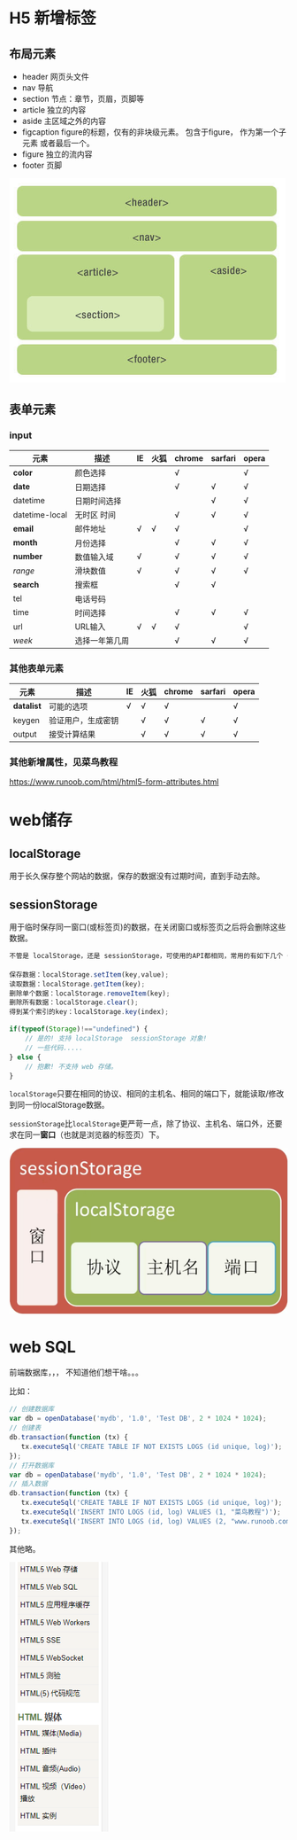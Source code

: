 # H5 新增标签

## 布局元素

- header		网页头文件
- nav              导航
- section       节点：章节，页眉，页脚等
- article        独立的内容
- aside       主区域之外的内容
- figcaption  figure的标题，仅有的非块级元素。 包含于figure， 作为第一个子元素 或者最后一个。
- figure      独立的流内容
- footer       页脚

![](HTML5.assets/html5-layout.jpg)

## 表单元素

### input

| 元素           | 描述           | IE   | 火狐 | chrome | sarfari | opera |
| -------------- | -------------- | ---- | ---- | :----- | ------- | ----- |
| **color**      | 颜色选择       |      |      | √      |         | √     |
| **date**       | 日期选择       |      |      | √      | √       | √     |
| datetime       | 日期时间选择   |      |      |        | √       | √     |
| datetime-local | 无时区 时间    |      |      | √      | √       | √     |
| **email**      | 邮件地址       | √    | √    | √      |         | √     |
| **month**      | 月份选择       |      |      | √      | √       | √     |
| **number**     | 数值输入域     | √    |      | √      | √       | √     |
| *range*        | 滑块数值       | √    |      | √      | √       | √     |
| **search**     | 搜索框         |      |      | √      | √       |       |
| tel            | 电话号码       |      |      |        |         |       |
| time           | 时间选择       |      |      | √      | √       | √     |
| url            | URL输入        | √    | √    | √      |         | √     |
| *week*         | 选择一年第几周 |      |      | √      | √       | √     |

### 其他表单元素

| 元素         | 描述               | IE   | 火狐 | chrome | sarfari | opera |
| ------------ | ------------------ | ---- | ---- | ------ | ------- | ----- |
| **datalist** | 可能的选项         | √    | √    | √      |         | √     |
| keygen       | 验证用户，生成密钥 |      | √    | √      | √       | √     |
| output       | 接受计算结果       |      | √    | √      | √       | √     |

### 其他新增属性，见菜鸟教程

https://www.runoob.com/html/html5-form-attributes.html



# web储存

## localStorage

 用于长久保存整个网站的数据，保存的数据没有过期时间，直到手动去除。

## sessionStorage

用于临时保存同一窗口(或标签页)的数据，在关闭窗口或标签页之后将会删除这些数据。



```javascript
不管是 localStorage，还是 sessionStorage，可使用的API都相同，常用的有如下几个（以localStorage为例）：

保存数据：localStorage.setItem(key,value);
读取数据：localStorage.getItem(key);
删除单个数据：localStorage.removeItem(key);
删除所有数据：localStorage.clear();
得到某个索引的key：localStorage.key(index);
```

```javascript
if(typeof(Storage)!=="undefined") {
    // 是的! 支持 localStorage  sessionStorage 对象!
    // 一些代码.....
} else {
    // 抱歉! 不支持 web 存储。
}
```



`localStorage`只要在相同的协议、相同的主机名、相同的端口下，就能读取/修改到同一份localStorage数据。

`sessionStorage`比`localStorage`更严苛一点，除了协议、主机名、端口外，还要求在同一**窗口**（也就是浏览器的标签页）下。

![img](HTML5.assets/3793073884-56950753e65db_articlex.png)



# web SQL

前端数据库，，，  不知道他们想干啥。。。

比如：

```javascript
// 创建数据库
var db = openDatabase('mydb', '1.0', 'Test DB', 2 * 1024 * 1024);
// 创建表
db.transaction(function (tx) {  
   tx.executeSql('CREATE TABLE IF NOT EXISTS LOGS (id unique, log)');
});
// 打开数据库
var db = openDatabase('mydb', '1.0', 'Test DB', 2 * 1024 * 1024);
// 插入数据
db.transaction(function (tx) {
   tx.executeSql('CREATE TABLE IF NOT EXISTS LOGS (id unique, log)');
   tx.executeSql('INSERT INTO LOGS (id, log) VALUES (1, "菜鸟教程")');
   tx.executeSql('INSERT INTO LOGS (id, log) VALUES (2, "www.runoob.com")');
});
```

其他略。

![](HTML5.assets/1570948921454.png)